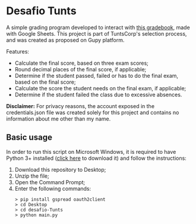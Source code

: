 # Desafio Tunts

A simple grading program developed to interact with [this gradebook](https://docs.google.com/spreadsheets/d/1QI7u61hhoaLEjTpddQ_aN9nFnhP9q4XaJK7Vd1KSz4s/edit#gid=0), made with Google Sheets. This project is part of TuntsCorp's selection process, and was created as proposed on Gupy platform.


Features:
- Calculate the final score, based on three exam scores;
- Round decimal places of the final score, if applicable;
- Determine if the student passed, failed or has to do the final exam, based on the final score;
- Calculate the score the student needs on the final exam, if applicable;
- Determine if the student failed the class due to excessive absences.

**Disclaimer:** For privacy reasons, the account exposed in the credentials.json file was created solely for this project and contains no information about me other than my name.

Basic usage
-----------

In order to run this script on Microsoft Windows, it is required to have Python 3+ installed ([click here](https://www.python.org/downloads/) to download it) and follow the instructions:

1. Download this repository to Desktop;
2. Unzip the file;
3. Open the Command Prompt;
4. Enter the following commands:
    ```
    > pip install gspread oauth2client
    > cd Desktop
    > cd desafio-Tunts
    > python main.py
    ```

